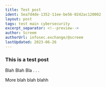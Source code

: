 ```yaml
---
title: Test post
ident: 5ea7d4de-1352-11ee-be56-0242ac120002
layout: post
tags: test main cybersecurity
excerpt_separator: <!--preview-->
author: Screem
authorUrl: infosec.exchange/@screem
lastUpdated: 2023-06-26
---
```


### This is a test post

Blah Blah Bla . . .
<!--preview-->
More blah blah blahh
